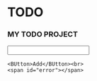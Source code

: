 # TODO

<!DOCTYPE html>
<html lang="en">
<head>
  <meta charset="UTF-8">
  <meta http-equiv="X-UA-Compatible" content="IE=edge">
  <meta name="viewport" content="width=device-width, initial-scale=1.0">
  <link rel="stylesheet" href="css/bootstrap.min.css">
  <link rel="stylesheet" href="css/test1.css">
  <title>Document</title>
</head>

<style>
   ul li{

    list-style: none;
    
    padding: 10px;
    font-weight:bolder;
    font-kerning: normal;
    font-size: large;

   }
   a{
     float: right;
     text-decoration: none;
     font-weight:bold;
     color:black;
   }

   #error{
    text-size-adjust: 15px;
    color: red;
    font-weight: bold;

   }
</style>
<body>
  
  
  <div class="container m-5 text-center border bg-danger ">
     <h3> MY TODO PROJECT</h3>
    <div class="col-6 mx-auto shadow bg-success">
       <ul>
      <!--- <li> HOME<a style="float:right;" href="javascript:aviod(0)">X</a></li>
       <li> ABOUT <a style="float:right;" href="javascript:aviod(0)">X</a></li>
       <li> MESSAGE<a style="float:right;" href="javascript:aviod(0)">X</a></li>
       </ul>-->
    </div>
  </div>

  <div class="text-center">
    <input type="text" name="" id="input">
    
    <BUtton>Add</BUtton><br>
    <span id="error"></span>
  </div>
<script>

const ab=document.querySelector('ul')
const a=document.querySelector('li')
console.log(ab)
ab.addEventListener('click',(e)=>{
  const ab=document.querySelector('ul')
  console.log(e.target)
  let el=e.target.parentNode;
  ab.removeChild(el)

});

const btn=document.querySelector('button')
btn.addEventListener('click',()=>{
const input=document.querySelector('input').value;
const err=document.querySelector('#error')
if (input==''){
  err.innerText="Pls Enter Valid value"
}else{
  err.innerText=" "
const li=document.createElement('li')
const a=document.createElement('a')
      a.innerText='x'
      a.href="javascript:avoid(0)"
      li.innerText=input
      li.appendChild(a)
      console.log(li,a)
      ab.appendChild(li)
      document.querySelector('input').value=""
    }
})
</script>

</body>
</html>
